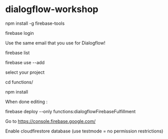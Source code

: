 # dialogflow-workshop

npm install -g firebase-tools

firebase login

Use the same email that you use for Dialogflow!

firebase list

firebase use --add

select your project

cd functions/

npm install

When done editing : 

firebase deploy --only functions:dialogflowFirebaseFulfillment

Go to https://console.firebase.google.com/

Enable cloudfirestore database (use testmode = no permission restrictions)
